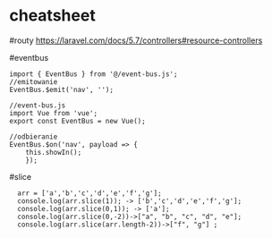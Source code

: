 # cheatsheet
#routy
https://laravel.com/docs/5.7/controllers#resource-controllers

#eventbus
```
import { EventBus } from '@/event-bus.js';
//emitowanie
EventBus.$emit('nav', '');

//event-bus.js
import Vue from 'vue';
export const EventBus = new Vue();

//odbieranie
EventBus.$on('nav', payload => {
    this.showIn();
    });
```   

#slice
```
  arr = ['a','b','c','d','e','f','g'];
  console.log(arr.slice(1)); -> ['b','c','d','e','f','g'];
  console.log(arr.slice(0,1)); -> ['a'];
  console.log(arr.slice(0,-2))->["a", "b", "c", "d", "e"];
  console.log(arr.slice(arr.length-2))->["f", "g"] ;
```  
